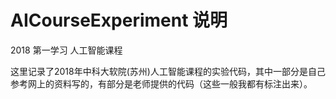 # AICourseExperiment 说明

2018 第一学习 人工智能课程

这里记录了2018年中科大软院(苏州)人工智能课程的实验代码，其中一部分是自己参考网上的资料写的，有部分是老师提供的代码（这些一般我都有标注出来）。
